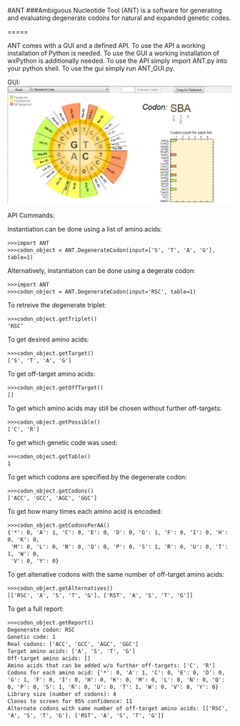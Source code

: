 #ANT
###Ambiguous Nucleotide Tool (ANT) is a software for generating and evaluating degenerate codons for natural and expanded genetic codes.

=====

ANT comes with a GUI and a defined API. To use the API a working installation of Python is needed. To use the GUI a working installation of wxPython is additionally needed.
To use the API simply import ANT.py into your python shell.
To use the gui simply run ANT_GUI.py.

GUI:
![ANT GUI](/Screenshot.png?raw=true "ANT GUI")


API Commands:

Instantiation can be done using a list of amino acids:
```
>>>import ANT
>>>codon_object = ANT.DegenerateCodon(input=['S', 'T', 'A', 'G'], table=1)
```


Alternatively, instantiation can be done using a degerate codon:
```
>>>import ANT
>>>codon_object = ANT.DegenerateCodon(input='RSC', table=1)
```

To retreive the degenerate triplet:
```
>>>codon_object.getTriplet()
‘RSC’
```

To get desired amino acids:
```
>>>codon_object.getTarget()
['S', 'T', 'A', 'G']
```

To get off-target amino acids:
```
>>>codon_object.getOffTarget()
[]
```

To get which amino acids may still be chosen without further off-targets:
```
>>>codon_object.getPossible()
['C', 'R']
```

To get which genetic code was used:
```
>>>codon_object.getTable()
1
```

To get which codons are specified by the degenerate codon:
```
>>>codon_object.getCodons()
['ACC', 'GCC', 'AGC', 'GGC'] 
```


To get how many times each amino acid is encoded:
```
>>>codon_object.getCodonsPerAA()
{'*': 0, 'A': 1, 'C': 0, 'E': 0, 'D': 0, 'G': 1, 'F': 0, 'I': 0, 'H': 0, 'K': 0,
 'M': 0, 'L': 0, 'N': 0, 'Q': 0, 'P': 0, 'S': 1, 'R': 0, 'U': 0, 'T': 1, 'W': 0,
 'V': 0, 'Y': 0}
```


To get altenative codons with the same number of off-target amino acids:
```
>>>codon_object.getAlternatives()
[['RSC', 'A', 'S', 'T', 'G'], ['RST', 'A', 'S', 'T', 'G']]
```

To get a full report:
```
>>>codon_object.getReport()
Degenerate codon: RSC
Genetic code: 1
Real codons: ['ACC', 'GCC', 'AGC', 'GGC']
Target amino acids: ['A', 'S', 'T', 'G']
Off-target amino acids: []
Amino acids that can be added w/o further off-targets: ['C', 'R']
Codons for each amino acid: {'*': 0, 'A': 1, 'C': 0, 'E': 0, 'D': 0, 'G': 1, 'F': 0, 'I': 0, 'H': 0, 'K': 0, 'M': 0, 'L': 0, 'N': 0, 'Q': 0, 'P': 0, 'S': 1, 'R': 0, 'U': 0, 'T': 1, 'W': 0, 'V': 0, 'Y': 0}
Library size (number of codons): 4
Clones to screen for 95% confidence: 11
Alternate codons with same number of off-target amino acids: [['RSC', 'A', 'S', 'T', 'G'], ['RST', 'A', 'S', 'T', 'G']]
```

